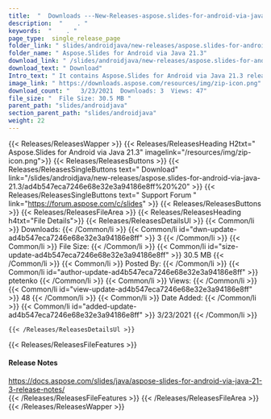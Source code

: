 ```yaml
---
title:  "  Downloads ---New-Releases-aspose.slides-for-android-via-java-21.3 . " 
description:  "    . " 
keywords:  "    . " 
page_type:  single_release_page
folder_link: " slides/androidjava/new-releases/aspose.slides-for-android-via-java-21.3/"
folder_name: " Aspose.Slides for Android via Java 21.3"
download_link: " /slides/androidjava/new-releases/aspose.slides-for-android-via-java-21.3/ad4b547eca7246e68e32e3a94186e8ff"
download_text: " Download"
Intro_text: " It contains Aspose.Slides for Android via Java 21.3 release."
image_link: " https://downloads.aspose.com/resources/img/zip-icon.png"
download_count: "   3/23/2021  Downloads: 3  Views: 47"
file_size: "  File Size: 30.5 MB "
parent_path: "slides/androidjava"
section_parent_path: "slides/androidjava"
weight: 22 
---
```


{{< Releases/ReleasesWapper >}}
  {{< Releases/ReleasesHeading H2txt=" Aspose.Slides for Android via Java 21.3" imagelink="/resources/img/zip-icon.png">}}
  {{< Releases/ReleasesButtons >}}
    {{< Releases/ReleasesSingleButtons text=" Download" link="/slides/androidjava/new-releases/aspose.slides-for-android-via-java-21.3/ad4b547eca7246e68e32e3a94186e8ff%20%20" >}}
    {{< Releases/ReleasesSingleButtons text=" Support Forum " link="https://forum.aspose.com/c/slides" >}}
  {{< Releases/ReleasesButtons >}}
  {{< Releases/ReleasesFileArea >}}
    {{< Releases/ReleasesHeading h4txt="File Details">}}
    {{< Releases/ReleasesDetailsUl >}}
            {{< Common/li  >}} Downloads: {{< /Common/li >}} 
      {{< Common/li id="dwn-update-ad4b547eca7246e68e32e3a94186e8ff" >}} 3 {{< /Common/li >}} 
      {{< Common/li  >}} File Size: {{< /Common/li >}} 
      {{< Common/li id="size-update-ad4b547eca7246e68e32e3a94186e8ff" >}} 30.5 MB {{< /Common/li >}} 
      {{< Common/li  >}} Posted By: {{< /Common/li >}} 
      {{< Common/li id="author-update-ad4b547eca7246e68e32e3a94186e8ff" >}} ptetenko {{< /Common/li >}} 
      {{< Common/li  >}} Views: {{< /Common/li >}} 
      {{< Common/li id="view-update-ad4b547eca7246e68e32e3a94186e8ff" >}} 48 {{< /Common/li >}} 
      {{< Common/li  >}} Date Added: {{< /Common/li >}} 
      {{< Common/li id="added-update-ad4b547eca7246e68e32e3a94186e8ff" >}} 3/23/2021 {{< /Common/li >}} 

    {{< /Releases/ReleasesDetailsUl >}}

  {{< Releases/ReleasesFileFeatures >}}
      <h4>Release Notes</h4><div><a href="https://docs.aspose.com/slides/java/aspose-slides-for-android-via-java-21-3-release-notes/">https://docs.aspose.com/slides/java/aspose-slides-for-android-via-java-21-3-release-notes/</a></div>
  {{< /Releases/ReleasesFileFeatures >}}
 {{< /Releases/ReleasesFileArea >}}
{{< /Releases/ReleasesWapper >}}


